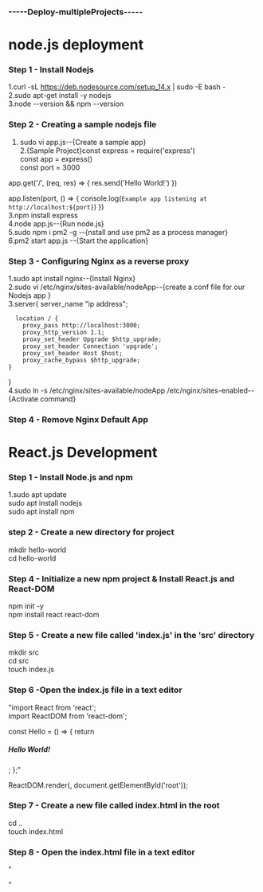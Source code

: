 ### -----Deploy-multipleProjects-----
# node.js deployment
### Step 1 - Install Nodejs
1.curl -sL https://deb.nodesource.com/setup_14.x | sudo -E bash -<br/>
2.sudo apt-get install -y nodejs<br/>
3.node --version && npm --version<br/>
### Step 2 - Creating a sample nodejs file
1. sudo vi app.js--{Create a sample app}<br/>
2.{Sample Project}const express = require('express')<br/>
const app = express()<br/>
const port = 3000<br/>

app.get('/', (req, res) => {
  res.send('Hello World!')
})<br/>

app.listen(port, () => {
  console.log(`Example app listening at http://localhost:${port}`)
})<br/>
3.npm install express<br/>
4.node app.js--{Run node.js}<br/>
5.sudo npm i pm2 -g --{nstall and use pm2 as a process manager}<br/>
6.pm2 start app.js --{Start the application} <br/>
### Step 3 - Configuring Nginx as a reverse proxy
1.sudo apt install nginx--{Install Nginx}<br/>
2.sudo vi /etc/nginx/sites-available/nodeApp--{create a conf file for our Nodejs app }<br/>
3.server{
  server_name "ip address";

      location / {
        proxy_pass http://localhost:3000;
        proxy_http_version 1.1;
        proxy_set_header Upgrade $http_upgrade;
        proxy_set_header Connection 'upgrade';
        proxy_set_header Host $host;
        proxy_cache_bypass $http_upgrade;
    }
}<br/>
4.sudo ln -s /etc/nginx/sites-available/nodeApp /etc/nginx/sites-enabled--{Activate command}
### Step 4 - Remove Nginx Default App
# React.js Development
### Step 1 - Install Node.js and npm 
1.sudo apt update<br/>
sudo apt install nodejs<br/>
sudo apt install npm<br/>
### step 2 - Create a new directory for project
mkdir hello-world<br/>
cd hello-world<br/>
### Step 4 - Initialize a new npm project & Install React.js and React-DOM 
npm init -y<br/>
npm install react react-dom<br/>
### Step 5 - Create a new file called 'index.js' in the 'src' directory
mkdir src<br/>
cd src<br/>
touch index.js<br/>
### Step 6 -Open the index.js file in a text editor 
"import React from 'react';<br/>
import ReactDOM from 'react-dom';<br/>

const Hello = () => {
  return <h5>Hello World!</h5>;
};"<br/>

ReactDOM.render(<Hello />, document.getElementById('root'));<br/>
### Step 7 - Create a new file called index.html in the root
cd ..<br/>
touch index.html
### Step 8 - Open the index.html file in a text editor 
"<!DOCTYPE html>
<html>
  <head>
    <meta charset="utf-8" />
    <title>Hello World</title>
  </head>
  <body>
    <div id="root"></div>
    <script src="./dist/bundle.js"></script>
  </body>
</html>"












